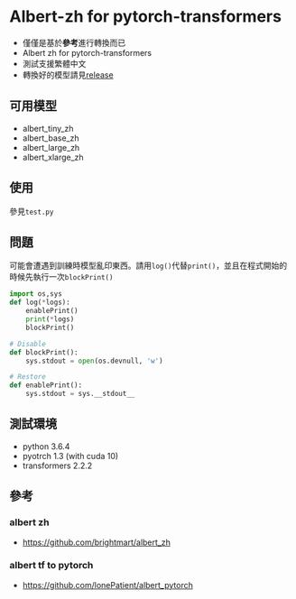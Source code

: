 # Albert-zh for pytorch-transformers
- 僅僅是基於**參考**進行轉換而已
- Albert zh for pytorch-transformers
- 測試支援繁體中文
- 轉換好的模型請見[release](https://github.com/p208p2002/albert-zh-convert-testing/releases)

## 可用模型 
- albert_tiny_zh
- albert_base_zh
- albert_large_zh
- albert_xlarge_zh

## 使用
參見`test.py`

## 問題
可能會遭遇到訓練時模型亂印東西。請用`log()`代替`print()`，並且在程式開始的時候先執行一次`blockPrint()`
```python
import os,sys
def log(*logs):
    enablePrint()
    print(*logs)
    blockPrint()

# Disable
def blockPrint():
    sys.stdout = open(os.devnull, 'w')

# Restore
def enablePrint():
    sys.stdout = sys.__stdout__
```

## 測試環境
- python 3.6.4
- pyotrch 1.3 (with cuda 10)
- transformers 2.2.2

## 參考
### albert zh
- https://github.com/brightmart/albert_zh
### albert tf to pytorch
- https://github.com/lonePatient/albert_pytorch

